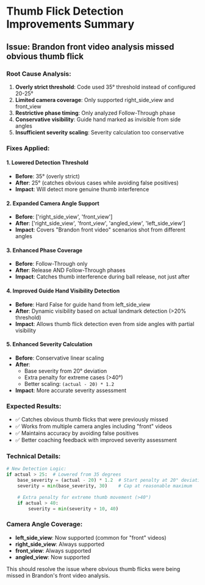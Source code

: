 # Thumb Flick Detection Improvements Summary
## Issue: Brandon front video analysis missed obvious thumb flick

### Root Cause Analysis:
1. **Overly strict threshold**: Code used 35° threshold instead of configured 20-25°
2. **Limited camera coverage**: Only supported right_side_view and front_view
3. **Restrictive phase timing**: Only analyzed Follow-Through phase
4. **Conservative visibility**: Guide hand marked as invisible from side angles
5. **Insufficient severity scaling**: Severity calculation too conservative

### Fixes Applied:

#### 1. Lowered Detection Threshold
- **Before**: 35° (overly strict)
- **After**: 25° (catches obvious cases while avoiding false positives)
- **Impact**: Will detect more genuine thumb interference

#### 2. Expanded Camera Angle Support
- **Before**: ['right_side_view', 'front_view']
- **After**: ['right_side_view', 'front_view', 'angled_view', 'left_side_view']
- **Impact**: Covers "Brandon front video" scenarios shot from different angles

#### 3. Enhanced Phase Coverage
- **Before**: Follow-Through only
- **After**: Release AND Follow-Through phases
- **Impact**: Catches thumb interference during ball release, not just after

#### 4. Improved Guide Hand Visibility Detection
- **Before**: Hard False for guide hand from left_side_view
- **After**: Dynamic visibility based on actual landmark detection (>20% threshold)
- **Impact**: Allows thumb flick detection even from side angles with partial visibility

#### 5. Enhanced Severity Calculation
- **Before**: Conservative linear scaling
- **After**: 
  - Base severity from 20° deviation
  - Extra penalty for extreme cases (>40°)
  - Better scaling: `(actual - 20) * 1.2`
- **Impact**: More accurate severity assessment

### Expected Results:
- ✅ Catches obvious thumb flicks that were previously missed
- ✅ Works from multiple camera angles including "front" videos
- ✅ Maintains accuracy by avoiding false positives
- ✅ Better coaching feedback with improved severity assessment

### Technical Details:
```python
# New Detection Logic:
if actual > 25:  # Lowered from 35 degrees
    base_severity = (actual - 20) * 1.2  # Start penalty at 20° deviation
    severity = min(base_severity, 30)    # Cap at reasonable maximum
    
    # Extra penalty for extreme thumb movement (>40°)
    if actual > 40:
        severity = min(severity + 10, 40)
```

### Camera Angle Coverage:
- **left_side_view**: Now supported (common for "front" videos)
- **right_side_view**: Always supported
- **front_view**: Always supported
- **angled_view**: Now supported

This should resolve the issue where obvious thumb flicks were being missed in Brandon's front video analysis.
